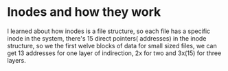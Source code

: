 # Inodes and how they work

I learned about how inodes is a file structure, so each file has a specific inode in the system, there's 15 direct pointers( addresses) in the inode structure, so
we the first welve blocks of data for small sized files, we can get 13 addresses for one layer of indirection, 2x for two and 3x(15) for three layers.
